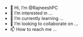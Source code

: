 - 👋 Hi, I’m @RajneeshPC
- 👀 I’m interested in ...
- 🌱 I’m currently learning ...
- 💞️ I’m looking to collaborate on ...
- 📫 How to reach me ...

<!---
RajneeshPC/RajneeshPC is a ✨ special ✨ repository because its `README.md` (this file) appears on your GitHub profile.
You can click the Preview link to take a look at your changes.
--->
